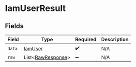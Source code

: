 # IamUserResult


## Fields

| Field                                                        | Type                                                         | Required                                                     | Description                                                  |
| ------------------------------------------------------------ | ------------------------------------------------------------ | ------------------------------------------------------------ | ------------------------------------------------------------ |
| `data`                                                       | [IamUser](../../models/components/IamUser.md)                | :heavy_check_mark:                                           | N/A                                                          |
| `raw`                                                        | List\<[RawResponse](../../models/components/RawResponse.md)> | :heavy_minus_sign:                                           | N/A                                                          |